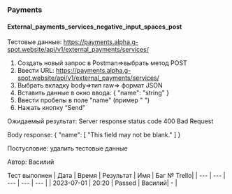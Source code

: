 ### Payments
#### External_payments_services_negative_input_spaces_post

Тестовые данные: https://payments.alpha.g-spot.website/api/v1/external_payments/services/


1. Создать новый запрос в Postman=>выбрать метод POST 
2. Ввести URL: https://payments.alpha.g-spot.website/api/v1/external_payments/services/
3. Выбрать вкладку body=>тип raw=> формат JSON
4. Вставить данные в окно ввода:
{
  "name": "string"
}
5. Ввести пробелы в поле "name" (пример "      ")
6. Нажать кнопку “Send”


Ожидаемый результат: Server response status code 400 Bad Request 

Body response:
{
    "name": [
        "This field may not be blank."
    ]
}

Постусловие: удалить тестовые данные

Автор: Василий

Тест выполнен
|     Дата   | Время | Результат |   Имя  | Баг № Trello|
|     ---    |  ---  |    ---    |   ---  |      ---    |
| 2023-07-01 | 20:20 |   Passed  | Василий|       -     | 